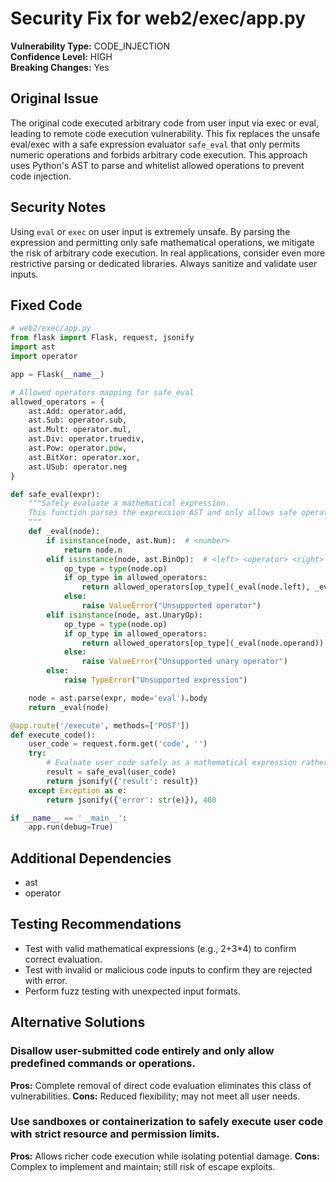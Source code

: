 # Security Fix for web2/exec/app.py

**Vulnerability Type:** CODE_INJECTION  
**Confidence Level:** HIGH  
**Breaking Changes:** Yes

## Original Issue
The original code executed arbitrary code from user input via exec or eval, leading to remote code execution vulnerability. This fix replaces the unsafe eval/exec with a safe expression evaluator `safe_eval` that only permits numeric operations and forbids arbitrary code execution. This approach uses Python's AST to parse and whitelist allowed operations to prevent code injection.

## Security Notes
Using `eval` or `exec` on user input is extremely unsafe. By parsing the expression and permitting only safe mathematical operations, we mitigate the risk of arbitrary code execution. In real applications, consider even more restrictive parsing or dedicated libraries. Always sanitize and validate user inputs.

## Fixed Code
```py
# web2/exec/app.py
from flask import Flask, request, jsonify
import ast
import operator

app = Flask(__name__)

# Allowed operators mapping for safe_eval
allowed_operators = {
    ast.Add: operator.add,
    ast.Sub: operator.sub,
    ast.Mult: operator.mul,
    ast.Div: operator.truediv,
    ast.Pow: operator.pow,
    ast.BitXor: operator.xor,
    ast.USub: operator.neg
}

def safe_eval(expr):
    """Safely evaluate a mathematical expression.
    This function parses the expression AST and only allows safe operations.
    """
    def _eval(node):
        if isinstance(node, ast.Num):  # <number>
            return node.n
        elif isinstance(node, ast.BinOp):  # <left> <operator> <right>
            op_type = type(node.op)
            if op_type in allowed_operators:
                return allowed_operators[op_type](_eval(node.left), _eval(node.right))
            else:
                raise ValueError("Unsupported operator")
        elif isinstance(node, ast.UnaryOp):
            op_type = type(node.op)
            if op_type in allowed_operators:
                return allowed_operators[op_type](_eval(node.operand))
            else:
                raise ValueError("Unsupported unary operator")
        else:
            raise TypeError("Unsupported expression")

    node = ast.parse(expr, mode='eval').body
    return _eval(node)

@app.route('/execute', methods=['POST'])
def execute_code():
    user_code = request.form.get('code', '')
    try:
        # Evaluate user_code safely as a mathematical expression rather than arbitrary code execution
        result = safe_eval(user_code)
        return jsonify({'result': result})
    except Exception as e:
        return jsonify({'error': str(e)}), 400

if __name__ == '__main__':
    app.run(debug=True)

```

## Additional Dependencies
- ast
- operator

## Testing Recommendations
- Test with valid mathematical expressions (e.g., 2+3*4) to confirm correct evaluation.
- Test with invalid or malicious code inputs to confirm they are rejected with error.
- Perform fuzz testing with unexpected input formats.

## Alternative Solutions

### Disallow user-submitted code entirely and only allow predefined commands or operations.
**Pros:** Complete removal of direct code evaluation eliminates this class of vulnerabilities.
**Cons:** Reduced flexibility; may not meet all user needs.

### Use sandboxes or containerization to safely execute user code with strict resource and permission limits.
**Pros:** Allows richer code execution while isolating potential damage.
**Cons:** Complex to implement and maintain; still risk of escape exploits.

